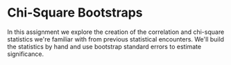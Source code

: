 # Chi-Square Bootstraps

In this assignment we explore the creation of the correlation and 
chi-square statistics we're familiar with from previous statistical
encounters. We'll build the statistics by hand and use bootstrap
standard errors to estimate significance. 



